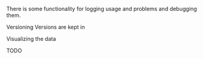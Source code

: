 There is some functionality for logging usage and problems and debugging them. 

Versioning
Versions are kept in

Visualizing the data

TODO